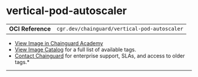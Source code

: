 <!--monopod:start-->
# vertical-pod-autoscaler
| | |
| - | - |
| **OCI Reference** | `cgr.dev/chainguard/vertical-pod-autoscaler` |


* [View Image in Chainguard Academy](https://edu.chainguard.dev/chainguard/chainguard-images/reference/vertical-pod-autoscaler/overview/)
* [View Image Catalog](https://console.enforce.dev/images/catalog) for a full list of available tags.
* [Contact Chainguard](https://www.chainguard.dev/chainguard-images) for enterprise support, SLAs, and access to older tags.*

---
<!--monopod:end-->
